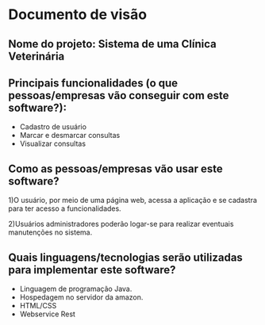 # Documento de visão

## Nome do projeto: Sistema de uma Clínica Veterinária

## Principais funcionalidades (o que pessoas/empresas vão conseguir com este software?):

* Cadastro de usuário
* Marcar e desmarcar consultas
* Visualizar consultas

## Como as pessoas/empresas vão usar este software?

1)O usuário, por meio de uma página web, acessa a aplicação e se cadastra para ter acesso a funcionalidades.

2)Usuários administradores poderão logar-se para realizar eventuais manutenções no sistema.

## Quais linguagens/tecnologias serão utilizadas para implementar este software?

* Linguagem de programação Java.
* Hospedagem no servidor da amazon.
* HTML/CSS
* Webservice Rest

